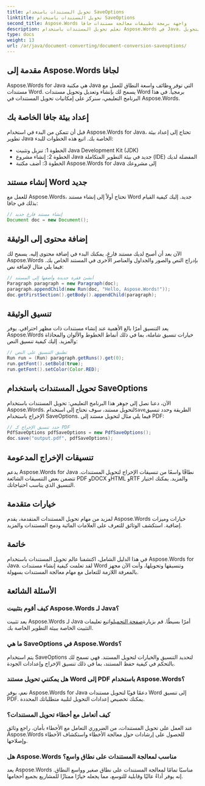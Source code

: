 ```yaml
---
title: تحويل المستندات باستخدام SaveOptions
linktitle: تحويل المستندات باستخدام SaveOptions
second_title: Aspose.Words واجهة برمجة تطبيقات معالجة مستندات جافا
description: تعلم تحويل المستندات باستخدام Aspose.Words في Java. دليل خطوة بخطوة وأمثلة التعليمات البرمجية والأسئلة الشائعة لتحويل Word إلى PDF بسلاسة.
type: docs
weight: 13
url: /ar/java/document-converting/document-conversion-saveoptions/
---
```


## مقدمة إلى Aspose.Words لجافا

Aspose.Words for Java هي مكتبة Java التي توفر وظائف واسعة النطاق للعمل مع مستندات Word. يسمح لك بإنشاء وتعديل وتحويل مستندات Word برمجياً. في هذا البرنامج التعليمي، سنركز على إمكانيات تحويل المستندات في Aspose.Words.

## إعداد بيئة جافا الخاصة بك

قبل أن تتمكن من البدء في استخدام Aspose.Words for Java، تحتاج إلى إعداد بيئة تطوير Java الخاصة بك. اتبع هذه الخطوات للبدء:

- الخطوة 1: تنزيل وتثبيت Java Development Kit (JDK)
- الخطوة 2: إنشاء مشروع Java جديد في بيئة التطوير المتكاملة (IDE) المفضلة لديك
- الخطوة 3: أضف مكتبة Aspose.Words for Java إلى مشروعك

## إنشاء مستند Word جديد

للعمل مع Aspose.Words، تحتاج أولاً إلى إنشاء مستند Word جديد. إليك كيفية القيام بذلك في جافا:

```java
// إنشاء مستند فارغ جديد
Document doc = new Document();
```

## إضافة محتوى إلى الوثيقة

الآن بعد أن أصبح لديك مستند فارغ، يمكنك البدء في إضافة محتوى إليه. يسمح لك Aspose.Words بإدراج النص والصور والجداول والعناصر الأخرى في المستند الخاص بك. فيما يلي مثال لإضافة نص:

```java
// أنشئ فقرة جديدة وأضفها إلى المستند
Paragraph paragraph = new Paragraph(doc);
paragraph.appendChild(new Run(doc, "Hello, Aspose.Words!"));
doc.getFirstSection().getBody().appendChild(paragraph);
```

## تنسيق الوثيقة

يعد التنسيق أمرًا بالغ الأهمية عند إنشاء مستندات ذات مظهر احترافي. يوفر Aspose.Words خيارات تنسيق شاملة، بما في ذلك أنماط الخطوط والألوان والمحاذاة والمزيد. إليك كيفية تنسيق النص:

```java
// تطبيق التنسيق على النص
Run run = (Run) paragraph.getRuns().get(0);
run.getFont().setBold(true);
run.getFont().setColor(Color.RED);
```

## تحويل المستندات باستخدام SaveOptions

 الآن، دعنا نصل إلى جوهر هذا البرنامج التعليمي: تحويل المستندات باستخدام Aspose.Words. لتحويل مستند، سوف تحتاج إلى استخدام`Save`الطريقة وحدد تنسيق الإخراج باستخدام SaveOptions. فيما يلي مثال لتحويل مستند إلى PDF:

```java
// حدد تنسيق الإخراج كـ PDF
PdfSaveOptions pdfSaveOptions = new PdfSaveOptions();
doc.save("output.pdf", pdfSaveOptions);
```

## تنسيقات الإخراج المدعومة

يدعم Aspose.Words for Java نطاقًا واسعًا من تنسيقات الإخراج لتحويل المستندات. تتضمن بعض التنسيقات الشائعة PDF وDOCX وHTML وRTF والمزيد. يمكنك اختيار التنسيق الذي يناسب احتياجاتك.

## خيارات متقدمة

لمزيد من مهام تحويل المستندات المتقدمة، يقدم Aspose.Words خيارات وميزات إضافية. استكشف الوثائق للتعرف على العلامات المائية ودمج المستندات والمزيد.

## خاتمة

في هذا الدليل الشامل، اكتشفنا عالم تحويل المستندات باستخدام Aspose.Words for Java. لقد تعلمت كيفية إنشاء مستندات Word وتنسيقها وتحويلها، وأنت الآن مجهز بالمعرفة اللازمة للتعامل مع مهام معالجة المستندات بسهولة.

## الأسئلة الشائعة

### كيف أقوم بتثبيت Aspose.Words لـ Java؟

 يعد تثبيت Aspose.Words لـ Java أمرًا بسيطًا. قم بزيارة[صفحة التحميل](https://releases.aspose.com/words/java/)واتبع تعليمات التثبيت الخاصة ببيئة التطوير الخاصة بك.

### ما هي SaveOptions في Aspose.Words؟

يتم استخدام SaveOptions لتحديد التنسيق والخيارات لتحويل المستند. فهي تسمح لك بالتحكم في كيفية حفظ المستند، بما في ذلك تنسيق الإخراج وإعدادات الجودة.

### هل يمكنني تحويل مستند Word إلى PDF باستخدام Aspose.Words؟

نعم، يوفر Aspose.Words for Java دعمًا قويًا لتحويل مستندات Word إلى تنسيق PDF. يمكنك تخصيص إعدادات التحويل لتلبية متطلباتك المحددة.

### كيف أتعامل مع أخطاء تحويل المستندات؟

عند العمل على تحويل المستندات، من الضروري التعامل مع الأخطاء بأمان. راجع وثائق Aspose.Words للحصول على إرشادات حول معالجة الأخطاء واستكشاف الأخطاء وإصلاحها.

### هل Aspose.Words مناسب لمعالجة المستندات على نطاق واسع؟

يعد Aspose.Words مناسبًا تمامًا لمعالجة المستندات على نطاق صغير وواسع النطاق. إنه يوفر أداءً عاليًا وقابلية للتوسع، مما يجعله خيارًا ممتازًا للمشاريع بجميع أحجامها.